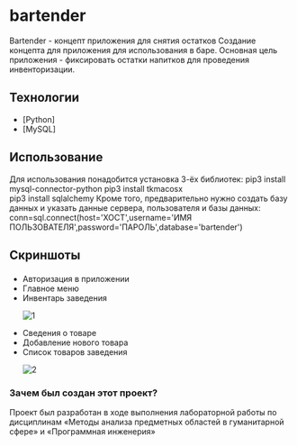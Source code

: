 # bartender
Bartender - концепт приложения для снятия остатков
Создание концепта для приложения для использования в баре. Основная цель приложения - фиксировать остатки напитков для проведения инвенторизации.

## Технологии
- [Python]
- [MySQL]

## Использование
Для использования понадобится установка 3-ёх библиотек:
pip3 install mysql-connector-python
pip3 install tkmacosx   
pip3 install sqlalchemy
Кроме того, предварительно нужно создать базу данных и указать данные сервера, пользователя и базы данных:
conn=sql.connect(host='ХОСТ',username='ИМЯ ПОЛЬЗОВАТЕЛЯ',password='ПАРОЛЬ',database='bartender')

## Скриншоты<p>
- Авторизация в приложении
- Главное меню
- Инвентарь заведения <p>
![1](https://github.com/user-attachments/assets/2987d14e-7471-4848-99d8-88fc388dc995) <p>
- Сведения о товаре
- Добавление нового товара
- Список товаров заведения <p>
![2](https://github.com/user-attachments/assets/e329cc02-9a6b-4cc7-b3ed-d1980a1798a3) <p>


### Зачем был создан этот проект?
Проект был разработан в ходе выполнения лабораторной работы по дисциплинам «Методы анализа предметных областей в гуманитарной сфере» и «Программная инженерия»


